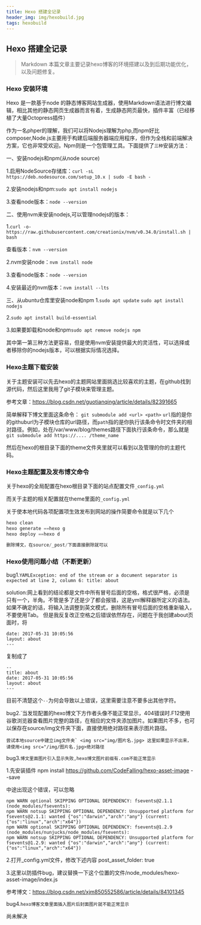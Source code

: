```yaml
---
title: Hexo 搭建全记录
header_img: img/hexobuild.jpg
tags: hexobuild
---
```


## Hexo 搭建全记录

> Markdown 本篇文章主要记录hexo博客的环境搭建以及到后期功能优化，以及问题修复。    

### Hexo 安装环境
Hexo 是一款基于node 的静态博客网站生成器，使用Markdown语法进行博文编辑，相比其他的静态网页生成器而言有着，生成静态网页最快，插件丰富（已经移植了大量Octopress插件）



作为一名phper的理解，我们可以将Nodejs理解为php,而npm好比composer,Node.js主要用于构建后端服务器端应用程序，但作为全栈和前端解决方案，它也非常受欢迎。Npm则是一个包管理工具。下面提供了`三种`安装方法：

一、安装nodejs和npm(从node source)

1.启用NodeSource存储库：`curl -sL https://deb.nodesource.com/setup_10.x | sudo -E bash -`


2.安装nodejs和npm:`sudo apt install nodejs`

3.查看node版本：`node --version`

二、使用nvm来安装nodejs,可以管理nodejs的版本：

1.`curl -o- https://raw.githubusercontent.com/creationix/nvm/v0.34.0/install.sh | bash`

查看版本：`nvm --version`

2.nvm安装node：`nvm install node`

3.查看node版本：`node --version`

4.安装最近的nvm版本：`nvm install --lts`

三、从ubuntu仓库里安装node和npm
1.`sudo apt update`
`sudo apt install nodejs`


2.`sudo apt install build-essential`

3.如果要卸载和node和npm`sudo apt remove nodejs npm`


其中第一第三种方法更容易，但是使用nvm安装提供最大的灵活性，可以选择或者移除你的nodejs版本，可以根据实际情况选择。

### Hexo主题下载安装

关于主题安装可以先去hexo的主题网站里面挑选比较喜欢的主题，在github找到源代码，然后这里我用了git子模块来管理主题。

参考文章：https://blog.csdn.net/guotianqing/article/details/82391665

简单解释下博文里面这条命令：
`git submodule add <url> <path>`
`url`指的是你的githuburl为子模块仓库的url路径，而`path`指的是你执行该条命令时文件夹的相对路径。例如，处在/var/www/blog/themes路径下面执行该条命令，那么就是`git submodule add https://.... /theme_name`

然后在hexo的根目录下面的theme文件夹里就可以看到以及管理的你的主题代码。


### Hexo主题配置及发布博文命令
关于hexo的全局配置在hexo根目录下面的站点配置文件`_config.yml`

而关于主题的相关配置就在theme里面的`_config.yml`


关于使本地代码各项配置项生效发布到网站的操作简要命令就是以下几个
``` python
hexo clean
hexo generate ==hexo g
hexo deploy ==hexo d

删除博文，在source/_post/下面直接删除就可以
```

### Hexo使用问题小结（不断更新）

bug1.`YAMLException: end of the stream or a document separator is expected at line 2, column 6:
    title: about`
    
solution:网上看到的结论都是文件中所有冒号后面的空格，格式很严格，必须是只有一个，半角。不管是多了还是少了都会报错，这是yml解释器所定义的语法。如果不确定的话，将输入法调整到英文模式，删除所有冒号后面的空格重新输入，不要使用Tab。
但是我反复改正空格之后错误依然存在，问题在于我创建about页面时，将
```title: about
date: 2017-05-31 10:05:56
layout: about
---
```
复制成了
```
--
title: about
date: 2017-05-31 10:05:56
layout: about
---
```
目前不清楚这个`--`为何会导致以上错误，这里需要注意不要多出其他字符。

bug2.`当发现配置的hexo博文下方作者头像不能正常显示，404错误时.F12使用谷歌浏览器查看图片完整的路径，在相应的文件夹添加图片。如果图片不多，也可以保存在source/img文件夹下面，直接使用绝对路径来表示图片路径。

```尝试本地source中建立img文件夹`
<img src="img/图片名.jpg>
这里如果显示不出来，请使用<img src="/img/图片名.jpg>绝对路径```


bug3.`博文里面图片引入显示失败,hexo博文图片前缀有.com不能正常显示`

1.先安装插件
 npm install https://github.com/CodeFalling/hexo-asset-image --save
 
 
中途出现这个错误，可以忽略
```
npm WARN optional SKIPPING OPTIONAL DEPENDENCY: fsevents@2.1.1 (node_modules/fsevents):
npm WARN notsup SKIPPING OPTIONAL DEPENDENCY: Unsupported platform for fsevents@2.1.1: wanted {"os":"darwin","arch":"any"} (current: {"os":"linux","arch":"x64"})
npm WARN optional SKIPPING OPTIONAL DEPENDENCY: fsevents@1.2.9 (node_modules/nunjucks/node_modules/fsevents):
npm WARN notsup SKIPPING OPTIONAL DEPENDENCY: Unsupported platform for fsevents@1.2.9: wanted {"os":"darwin","arch":"any"} (current: {"os":"linux","arch":"x64"})
```

2.打开_config.yml文件，修改下述内容
post_asset_folder: true


3.这里以防插件bug，建议替换一下这个位置的文件/node_modules/hexo-asset-image/index.js

参考博文：https://blog.csdn.net/xjm850552586/article/details/84101345


bug4.`hexo博客文章里面插入图片后封面图片就不能正常显示`

尚未解决









 














 









 











 

